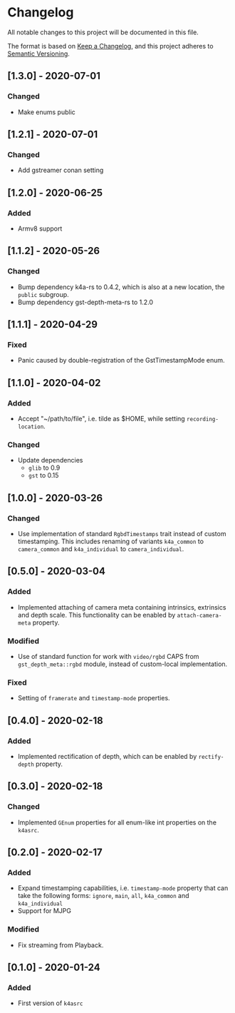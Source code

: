 # Changelog
All notable changes to this project will be documented in this file.

The format is based on [Keep a Changelog](https://keepachangelog.com/en/1.0.0/),
and this project adheres to [Semantic Versioning](https://semver.org/spec/v2.0.0.html).

## [1.3.0] - 2020-07-01

### Changed

- Make enums public

## [1.2.1] - 2020-07-01

### Changed

- Add gstreamer conan setting


## [1.2.0] - 2020-06-25

### Added

- Armv8 support

## [1.1.2] - 2020-05-26

### Changed

- Bump dependency k4a-rs to 0.4.2, which is also at a new location, the `public` subgroup.
- Bump dependency gst-depth-meta-rs to 1.2.0

## [1.1.1] - 2020-04-29

### Fixed

- Panic caused by double-registration of the GstTimestampMode enum.

## [1.1.0] - 2020-04-02
### Added
- Accept "~/path/to/file", i.e. tilde as $HOME, while setting `recording-location`.
### Changed
- Update dependencies
  - `glib` to 0.9
  - `gst` to 0.15

## [1.0.0] - 2020-03-26

### Changed

- Use implementation of standard `RgbdTimestamps` trait instead of custom timestamping. This includes renaming of variants `k4a_common` to `camera_common` and `k4a_individual` to `camera_individual`.

## [0.5.0] - 2020-03-04

### Added

- Implemented attaching of camera meta containing intrinsics, extrinsics and depth scale. This functionality can be enabled by `attach-camera-meta` property.

### Modified
- Use of standard function for work with `video/rgbd` CAPS from `gst_depth_meta::rgbd` module, instead of custom-local implementation.

### Fixed
- Setting of `framerate` and `timestamp-mode` properties.

## [0.4.0] - 2020-02-18

### Added

- Implemented rectification of depth, which can be enabled by `rectify-depth` property.

## [0.3.0] - 2020-02-18

### Changed

- Implemented `GEnum` properties for all enum-like int properties on the `k4asrc`.

## [0.2.0] - 2020-02-17

### Added

- Expand timestamping capabilities, i.e. `timestamp-mode` property that can take the following forms: `ignore`, `main`, `all`, `k4a_common` and `k4a_individual`
- Support for MJPG

### Modified

- Fix streaming from Playback.

## [0.1.0] - 2020-01-24

### Added

- First version of `k4asrc`
